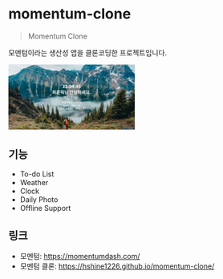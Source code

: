 # momentum-clone

> Momentum Clone

모멘텀이라는 생산성 앱을 클론코딩한 프로젝트입니다.

<img src="header.png" width="50%" height="50%">

## 기능

- To-do List
- Weather
- Clock
- Daily Photo
- Offline Support

## 링크

- 모멘텀: <https://momentumdash.com/>
- 모멘텀 클론: <https://hshine1226.github.io/momentum-clone/>
